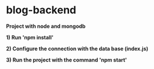 ﻿# blog-backend

**Project with node and mongodb**

**1) Run 'npm install'**

**2) Configure the connection with the data base (index.js)**

**3) Run the project with the command 'npm start'**
